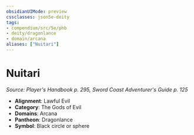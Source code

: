 ```yaml
---
obsidianUIMode: preview
cssclasses: json5e-deity
tags:
- compendium/src/5e/phb
- deity/dragonlance
- domain/arcana
aliases: ["Nuitari"]
---
```

# Nuitari
*Source: Player's Handbook p. 295, Sword Coast Adventurer's Guide p. 125* 

- **Alignment**: Lawful Evil
- **Category**: The Gods of Evil
- **Domains**: Arcana
- **Pantheon**: Dragonlance
- **Symbol**: Black circle or sphere